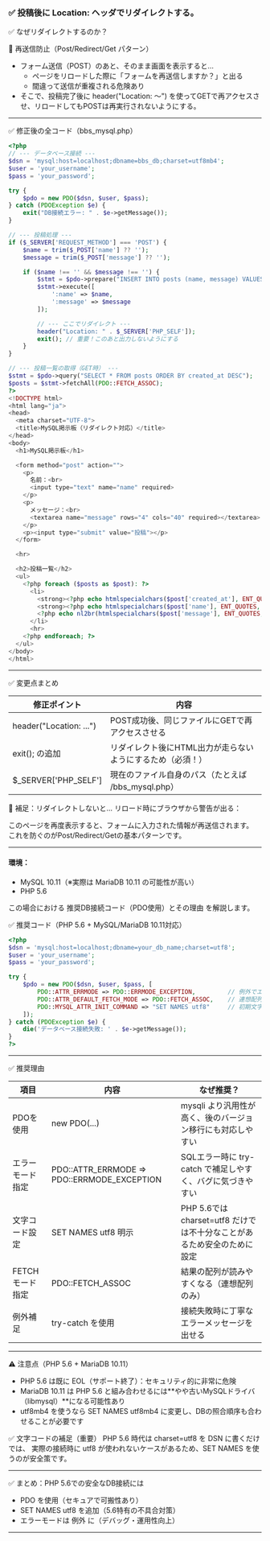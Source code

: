 ### ✅ 投稿後に Location: ヘッダでリダイレクトする。

✅ なぜリダイレクトするのか？

🔁 再送信防止（Post/Redirect/Get パターン）
- フォーム送信（POST）のあと、そのまま画面を表示すると…
  - ページをリロードした際に「フォームを再送信しますか？」と出る
  - 間違って送信が重複される危険あり
- そこで、投稿完了後に header("Location: ～") を使ってGETで再アクセスさせ、リロードしてもPOSTは再実行されないようにする。

---

✅ 修正後の全コード（bbs_mysql.php）
```php
<?php
// --- データベース接続 ---
$dsn = 'mysql:host=localhost;dbname=bbs_db;charset=utf8mb4';
$user = 'your_username';
$pass = 'your_password';

try {
    $pdo = new PDO($dsn, $user, $pass);
} catch (PDOException $e) {
    exit("DB接続エラー: " . $e->getMessage());
}

// --- 投稿処理 ---
if ($_SERVER['REQUEST_METHOD'] === 'POST') {
    $name = trim($_POST['name'] ?? '');
    $message = trim($_POST['message'] ?? '');

    if ($name !== '' && $message !== '') {
        $stmt = $pdo->prepare("INSERT INTO posts (name, message) VALUES (:name, :message)");
        $stmt->execute([
            ':name' => $name,
            ':message' => $message
        ]);

        // --- ここでリダイレクト ---
        header("Location: " . $_SERVER['PHP_SELF']);
        exit(); // 重要！このあと出力しないようにする
    }
}

// --- 投稿一覧の取得（GET時） ---
$stmt = $pdo->query("SELECT * FROM posts ORDER BY created_at DESC");
$posts = $stmt->fetchAll(PDO::FETCH_ASSOC);
?>
<!DOCTYPE html>
<html lang="ja">
<head>
  <meta charset="UTF-8">
  <title>MySQL掲示板（リダイレクト対応）</title>
</head>
<body>
  <h1>MySQL掲示板</h1>

  <form method="post" action="">
    <p>
      名前：<br>
      <input type="text" name="name" required>
    </p>
    <p>
      メッセージ：<br>
      <textarea name="message" rows="4" cols="40" required></textarea>
    </p>
    <p><input type="submit" value="投稿"></p>
  </form>

  <hr>

  <h2>投稿一覧</h2>
  <ul>
    <?php foreach ($posts as $post): ?>
      <li>
        <strong><?php echo htmlspecialchars($post['created_at'], ENT_QUOTES, 'UTF-8'); ?></strong><br>
        <strong><?php echo htmlspecialchars($post['name'], ENT_QUOTES, 'UTF-8'); ?>：</strong>
        <?php echo nl2br(htmlspecialchars($post['message'], ENT_QUOTES, 'UTF-8')); ?>
      </li>
      <hr>
    <?php endforeach; ?>
  </ul>
</body>
</html>
```
---
✅ 変更点まとめ

| 修正ポイント | 内容 |
|-------|-------|
| header("Location: ...") |POST成功後、同じファイルにGETで再アクセスさせる |
| exit(); の追加 | リダイレクト後にHTML出力が走らないようにするため（必須！） |
| $_SERVER['PHP_SELF'] | 現在のファイル自身のパス（たとえば /bbs_mysql.php） |

📌 補足：リダイレクトしないと…
リロード時にブラウザから警告が出る：

このページを再度表示すると、フォームに入力された情報が再送信されます。
これを防ぐのがPost/Redirect/Getの基本パターンです。

---

#### 環境：
- MySQL 10.11（※実際は MariaDB 10.11 の可能性が高い）
- PHP 5.6

この場合における 推奨DB接続コード（PDO使用）とその理由 を解説します。

✅ 推奨コード（PHP 5.6 + MySQL/MariaDB 10.11対応）
```php
<?php
$dsn = 'mysql:host=localhost;dbname=your_db_name;charset=utf8';
$user = 'your_username';
$pass = 'your_password';

try {
    $pdo = new PDO($dsn, $user, $pass, [
        PDO::ATTR_ERRMODE => PDO::ERRMODE_EXCEPTION,         // 例外でエラー通知
        PDO::ATTR_DEFAULT_FETCH_MODE => PDO::FETCH_ASSOC,    // 連想配列で取得
        PDO::MYSQL_ATTR_INIT_COMMAND => "SET NAMES utf8"     // 初期文字コード設定（PHP 5.6向け）
    ]);
} catch (PDOException $e) {
    die('データベース接続失敗: ' . $e->getMessage());
}
?>
```

---

✅ 推奨理由

| 項目 | 内容 | なぜ推奨？ |
|-------|-------|-------|
| PDOを使用 | new PDO(...) | mysqli より汎用性が高く、後のバージョン移行にも対応しやすい |
| エラーモード指定 | PDO::ATTR_ERRMODE => PDO::ERRMODE_EXCEPTION | SQLエラー時に try-catch で補足しやすく、バグに気づきやすい |
| 文字コード設定 | SET NAMES utf8 明示 | PHP 5.6では charset=utf8 だけでは不十分なことがあるため安全のために設定 |
| FETCHモード指定 | PDO::FETCH_ASSOC | 結果の配列が読みやすくなる（連想配列のみ） |
| 例外補足 | try-catch を使用 | 接続失敗時に丁寧なエラーメッセージを出せる |

---

⚠ 注意点（PHP 5.6 + MariaDB 10.11）
- PHP 5.6 は既に EOL（サポート終了）：セキュリティ的に非常に危険
- MariaDB 10.11 は PHP 5.6 と組み合わせるには**やや古いMySQLドライバ（libmysql）**になる可能性あり
- utf8mb4 を使うなら SET NAMES utf8mb4 に変更し、DBの照合順序も合わせることが必要です

✅ 文字コードの補足（重要）
PHP 5.6 時代は charset=utf8 を DSN に書くだけでは、
実際の接続時に utf8 が使われないケースがあるため、SET NAMES を使うのが安全策です。

---

✅ まとめ：PHP 5.6での安全なDB接続には
- PDO を使用（セキュアで可搬性あり）
- SET NAMES utf8 を追加（5.6特有の不具合対策）
- エラーモードは 例外 に（デバッグ・運用性向上）

---
